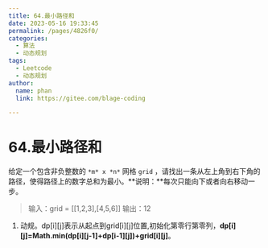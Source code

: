 ```yaml
---
title: 64.最小路径和
date: 2023-05-16 19:33:45
permalink: /pages/4826f0/
categories: 
  - 算法
  - 动态规划
tags: 
  - Leetcode
  - 动态规划
author: 
  name: phan
  link: https://gitee.com/blage-coding

---
```

# 64.最小路径和

给定一个包含非负整数的 `*m* x *n*` 网格 `grid` ，请找出一条从左上角到右下角的路径，使得路径上的数字总和为最小。**说明：**每次只能向下或者向右移动一步。

> 输入：grid = [[1,2,3],[4,5,6]]
> 输出：12

1. 动规。dp[i\][j\]表示从起点到grid[i\][j\]位置,初始化第零行第零列，**dp[i\][j\]=Math.min(dp[i\][j-1\]+dp[i-1\][j\])+grid[i\][j\]**。